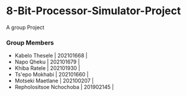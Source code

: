 # 8-Bit-Processor-Simulator-Project
A group Project
### Group Members
- Kabelo Thesele | 202101668 |
- Napo Qheku | 202101679 | 
- Khiba Ratele | 202101930 |
- Ts'epo Mokhabi | 202101660 |
- Motseki Maetlane | 202100207 |
- Repholositsoe Nchochoba | 201902145 |
